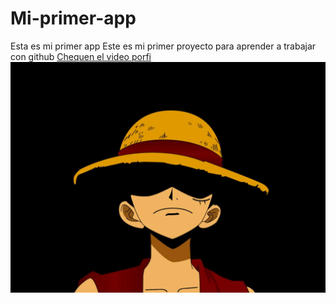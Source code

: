 # Mi-primer-app
Esta es mi primer app
Este es mi primer proyecto para aprender a trabajar con github
[Chequen el video porfi](https://youtu.be/eWtjgfzpt6Y)
![](Luffy.jpg)
